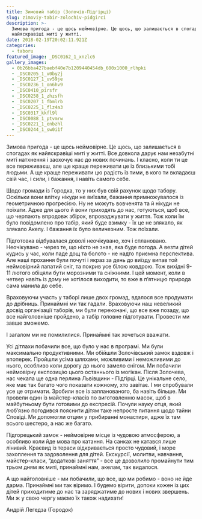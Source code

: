 ```yaml
---
title: Зимовий табір (Золочів-Підгірці)
slug: zimoviy-tabir-zolochiv-pidgirci
description: >-
  Зимова пригода - це щось неймовірне. Це щось, що залишається в спогадах як
  найяскравіші миті у житті.
date: 2018-02-19T20:02:11.921Z
categories:
  - taboru
featured_image: _DSC0162_1_xnzlc6
gallery_images:
  - 0b26bba427baebf40e7b1209440454db_600x1000_rlhpki
  - _DSC0205_1_v0by2j
  - _DSC0127_1_uv59je
  - _DSC0236_1_on6hv9
  - _DSC0410_pirsfr
  - _DSC0258_1_zhzsfh
  - _DSC0207_1_fbmlrb
  - _DSC0225_1_flz4a3
  - _DSC0317_kkfl9l
  - _DSC0088_1_ptvmrw
  - _DSC0221_1_enbzhl
  - _DSC0244_1_sw0i1f
---
```

Зимова пригода - це щось неймовірне. Це щось, що залишається в спогадах як найяскравіші миті у житті. Все довкола дарує нам незабутні миті натхнення і заохочує нас до нових починань. І класно, коли ти це все переживаєш, але ще краще переживати це із близькими тобі людьми. А ще краще переживати цю радість із тими, в кого ти вкладаєш свій час, і сили, і бажання, і навіть самого себе. 

Щодо громади із Городка, то у них був свій рахунок щодо табору. Оскільки вони влітку нікуди не виїхали, бажання примножувалося із геометричною прогресією. Ну не можуть вовченята та й нікуди не поїхати. Адже для цього й вони приходять до нас, готуються, щоб все, що черпають впродовж збірок,  впроваджувати у життя. Тож коли їм було повідомлено про табір, який буде взимку - їх це не злякало, як злякало Акелу. І бажання їх було величезним. Тож поїхали.

Підготовка відбувалася доволі неочікувано, хоч і сплановано. Неочікувано - через те, що ніхто не знав, яка буде погода. А везти дітей кудись у час, коли паде дощ та болото - не надто приємна перспектива. Але наші прохання були почуті і якраз за день до виїзду випав той неймовірний лапатий сніг, та покрив усе білою ковдрою. Тож вихідні 9-11 лютого обіцяли бути морозними та сніжними. І цей момент, коли в четвер навіть із дому не хотілося виходити, то вже в п’ятницю природа сама манила до себе. 

Враховуючи участь у таборі лише двох громад, вдалося все продумати до дрібниць. Принаймні ми так гадали. Враховуючи наш невеликий досвід організації таборів, ми були переконані, що все вже позаду, що все найголовніше пройдено, а табір головне підготувати. Провести ми завше зможемо. 

І загалом ми не помилилися. Принаймні так хочеться вважати. 

Усі дітлахи побачили все, що було у нас в програмі. Ми були максимально продуктивними. Ми обійшли Золочівський замок вздовж і впоперек. Пройшли усіма шляхами, можливими і неможливими до нього, особливо коли дорогу до нього замело снігом. Ми побачили неймовірну експозицію цього останнього із могікан. Після Золочева, нас чекала ще одна перлина Львівщини - Підгірці. Це унікальне село, яке має так багато чого показати кожному, хто завітає. І ми спробували усе це отримати. Зробили все із запланованого, ба навіть більше. Ми провели один із майстер-класів по виготовленню масок, щоб в майбутньому бути готовими до експресій. Почули науку отця, який люб’язно погодився пояснити дітям таке непросте питання щодо тайни Сповіді. Ми допомогли отцям у прибиранні монастиря, адже їх там всього шестеро, а нас же багато. 

Підгорецький замок - неймовірне місце із чудовою атмосферою, а особливо коли йде мова про катання. На санках не катався лише лінивий. Краєвид із тераси відкривається просто чудовий, і море захоплення та задоволення для дітей. Екскурсії, молитви, навчання, майстер-класи, “додаткові заняття” - все це дозволило промайнути тим трьом дням як миті, принаймні нам, акелам, так видалося. 

А що найголовніше - ми побачили, що все, що ми робимо - воно не йде дарма. Принаймні ми так віримо. І будемо вірити, допоки кожен із цих дітей приходитиме до нас та заряджатиме до нових і нових звершень. Ми ж у свою чергу маємо їх також надихати!

Андрій Легедза (Городок)
